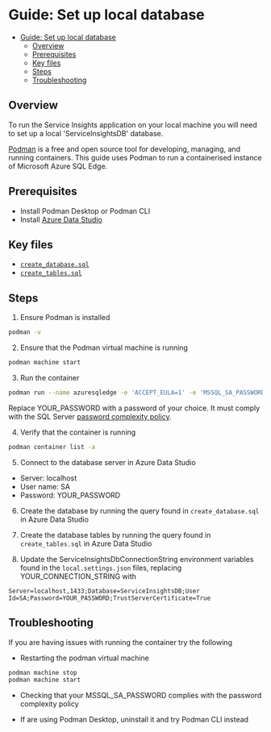 # Guide: Set up local database

- [Guide: Set up local database](#guide-set-up-local-database)
  - [Overview](#overview)
  - [Prerequisites](#prerequisites)
  - [Key files](#key-files)
  - [Steps](#steps)
  - [Troubleshooting](#troubleshooting)

## Overview

To run the Service Insights application on your local machine you will need to set up a local 'ServiceInsightsDB' database.

[Podman](https://podman.io) is a free and open source tool for developing, managing, and running containers. This guide uses Podman to run a containerised instance of Microsoft Azure SQL Edge.

## Prerequisites

- Install Podman Desktop or Podman CLI
- Install [Azure Data Studio](https://learn.microsoft.com/en-us/azure-data-studio/download-azure-data-studio)

## Key files

- [`create_database.sql`](../../scripts/database/create_database.sql)
- [`create_tables.sql`](../../scripts/database/create_database.sql)

## Steps

1. Ensure Podman is installed
```bash
podman -v
```

2. Ensure that the Podman virtual machine is running
```bash
podman machine start
```

3. Run the container
```bash
podman run --name azuresqledge -e 'ACCEPT_EULA=1' -e 'MSSQL_SA_PASSWORD=YOUR_PASSWORD' -p 1433:1433 -d mcr.microsoft.com/azure-sql-edge
```

Replace YOUR_PASSWORD with a password of your choice. It must comply with the SQL Server [password complexity policy](https://learn.microsoft.com/en-us/sql/relational-databases/security/password-policy?view=sql-server-ver16#password-complexity).

4. Verify that the container is running
```bash
podman container list -a
```

5. Connect to the database server in Azure Data Studio

- Server: localhost
- User name: SA
- Password: YOUR_PASSWORD

6. Create the database by running the query found in `create_database.sql` in Azure Data Studio

7. Create the database tables by running the query found in `create_tables.sql` in Azure Data Studio

8. Update the ServiceInsightsDbConnectionString environment variables found in the `local.settings.json` files, replacing YOUR_CONNECTION_STRING with

```
Server=localhost,1433;Database=ServiceInsightsDB;User Id=SA;Password=YOUR_PASSWORD;TrustServerCertificate=True
```

## Troubleshooting

If you are having issues with running the container try the following

- Restarting the podman virtual machine

```bash
podman machine stop
podman machine start
```

- Checking that your MSSQL_SA_PASSWORD complies with the password complexity policy

- If are using Podman Desktop, uninstall it and try Podman CLI instead
